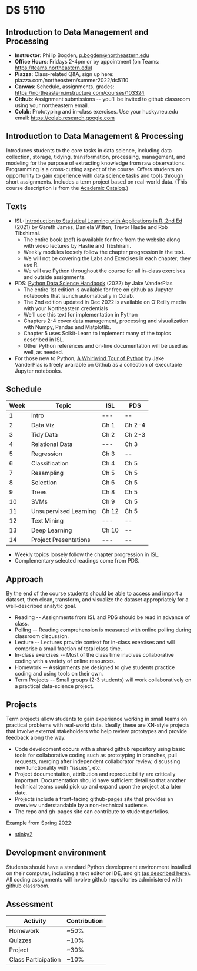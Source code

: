 
# DS 5110

## Introduction to Data Management and Processing

* **Instructor**: Philip Bogden, p.bogden@northeastern.edu
* **Office Hours**: Fridays 2-4pm or by appointment (on Teams: https://teams.northeastern.edu)
* **Piazza**: Class-related Q&A, sign up here: piazza.com/northeastern/summer2022/ds5110
* **Canvas**: Schedule, assignments, grades: https://northeastern.instructure.com/courses/103324
* **Github**: Assignment submissions -- you'll be invited to github classroom using your northeastern email.
* **Colab**: Prototyping and in-class exercises. Use your husky.neu.edu email: https://colab.research.google.com

## Introduction to Data Management & Processing

Introduces students to the core tasks in data science, including data collection, storage, tidying, 
transformation, processing, management, and modeling for the purpose of extracting knowledge from raw observations. 
Programming is a cross-cutting aspect of the course. 
Offers students an opportunity to gain experience with data science tasks and tools through short assignments. 
Includes a term project based on real-world data. (This course description is from the [Academic Catalog](https://catalog.northeastern.edu/course-descriptions/ds/).)

## Texts

* ISL: [Introduction to Statistical Learning with Applications in R, 2nd Ed](http://statlearning.com) (2021) by Gareth James, Daniela Witten, Trevor Hastie and Rob Tibshirani.
  * The entire book (pdf) is available for free from the website along with video lectures by Hastie and Tibshirani.
  * Weekly modules loosely follow the chapter progression in the text. 
  * We will not be covering the Labs and Exercises in each chapter; they use R.
  * We will use Python throughout the course for all in-class exercises and outside assignments.
* PDS: [Python Data Science Handbook](https://github.com/jakevdp/PythonDataScienceHandbook) (2022) by Jake VanderPlas
  * The entire 1st edition is available for free on github as Jupyter notebooks that launch automatically in Colab.
  * The 2nd edition updated in Dec 2022 is available on O'Reilly media with your Northeastern credentials
  * We'll use this text for implementation in Python
  * Chapters 2-4 cover data management, processing and visualization with Numpy, Pandas and Matplotlib.
  * Chapter 5 uses Scikit-Learn to implement many of the topics described in ISL.
  * Other Python references and on-line documentation will be used as well, as needed.
* For those new to Python, [A Whirlwind Tour of Python](https://github.com/jakevdp/WhirlwindTourOfPython) by Jake VanderPlas is freely available on Github as a collection of executable Jupyter notebooks.

## Schedule

| Week | Topic                    | ISL   | PDS    |
| ---  | ---                      | ---   | --     |
| 1    | Intro                    | ---   | --     |
| 2    | Data Viz                 | Ch 1  | Ch 2-4 |
| 3    | Tidy Data                | Ch 2  | Ch 2-3 |
| 4    | Relational Data          | ---   | Ch 3   |
| 5    | Regression               | Ch 3  | --     |
| 6    | Classification           | Ch 4  | Ch 5   |
| 7    | Resampling               | Ch 5  | Ch 5   |
| 8    | Selection                | Ch 6  | Ch 5   |
| 9    | Trees                    | Ch 8  | Ch 5   |
| 10   | SVMs                     | Ch 9  | Ch 5   |
| 11   | Unsupervised Learning    | Ch 12 | Ch 5   |
| 12   | Text Mining              | ---   | --     |
| 13   | Deep Learning            | Ch 10 | --     |
| 14   | Project Presentations    | ---   | --     |

* Weekly topics loosely follow the chapter progression in ISL.
* Complementary selected readings come from PDS.

## Approach

By the end of the course students should be able to access and import a dataset,
then clean, transform, and visualize the dataset appropriately for a well-described analytic goal.

* Reading -- Assignments from ISL and PDS should be read in advance of class.
* Polling -- Reading comprehension is measured with online polling during classroom discussion.
* Lecture -- Lectures provide context for in-class exercises and will comprise a small fraction of total class time.
* In-class exercises -- Most of the class time involves collaborative coding with a variety of online resources.
* Homework -- Assignments are designed to give students practice coding and using tools on their own.
* Term Projects -- Small groups (2-3 students) will work collaboratively on a practical data-science project.

## Projects

Term projects allow students to gain experience working in small teams on practical problems with real-world data.
Ideally, these are XN-style projects that involve external stakeholders who help review prototypes
and provide feedback along the way.

* Code development occurs with a shared github repository using basic tools for collaborative coding
such as prototyping in branches, pull requests, merging after independent collaborator review, 
discussing new functionality with "issues", etc.
* Project documentation, attribution and reproducibility are critically important.
Documentation should have sufficient detail so that another technical teams could pick up and expand 
upon the project at a later date.
* Projects include a front-facing github-pages site that provides an overview 
understandable by a non-technical audience.  
* The repo and gh-pages site can contribute to student porfolios.

Example from Spring 2022:

* [stinky2](http://ds5110.github.io/stinky2)

## Development environment

Students should have a standard Python development environment installed on their computer, including 
a text editor or IDE, and git ([as described here](https://docs.github.com/en/get-started/quickstart/set-up-git)).
All coding assignments will involve github repositories administered with github classroom.

## Assessment

 | Activity | Contribution |
 | --- | --- |
 | Homework | ~50% |
 | Quizzes  | ~10% |
 | Project | ~30% |
 | Class Participation | ~10% |
